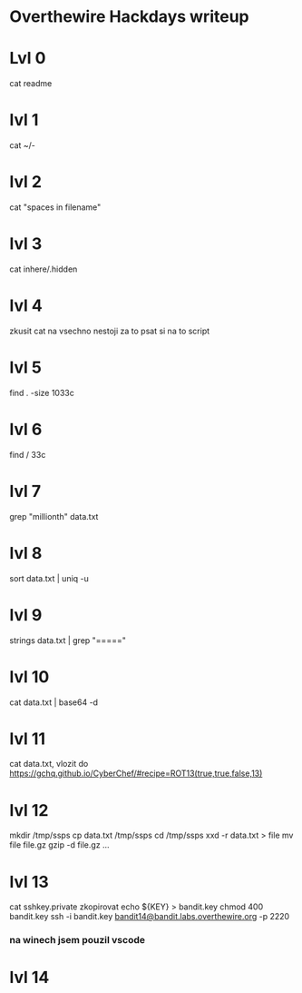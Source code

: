 # Overthewire Hackdays writeup

# Lvl 0
cat readme

# lvl 1 
cat ~/-

# lvl 2
cat "spaces in filename"

# lvl 3
cat inhere/.hidden

# lvl 4
zkusit cat na vsechno nestoji za to psat si na to script

# lvl 5
find . -size 1033c

# lvl 6
find / 33c

# lvl 7
grep "millionth" data.txt

# lvl 8
sort data.txt | uniq -u

# lvl 9
strings data.txt | grep "====="

# lvl 10
cat data.txt | base64 -d

# lvl 11
cat data.txt, vlozit do https://gchq.github.io/CyberChef/#recipe=ROT13(true,true,false,13)

# lvl 12
mkdir /tmp/ssps
cp data.txt /tmp/ssps
cd /tmp/ssps
xxd -r data.txt > file
mv file file.gz
gzip -d file.gz
...

# lvl 13
cat sshkey.private
zkopirovat
echo ${KEY} > bandit.key
chmod 400 bandit.key
ssh -i bandit.key bandit14@bandit.labs.overthewire.org -p 2220

### na winech jsem pouzil vscode

# lvl 14
